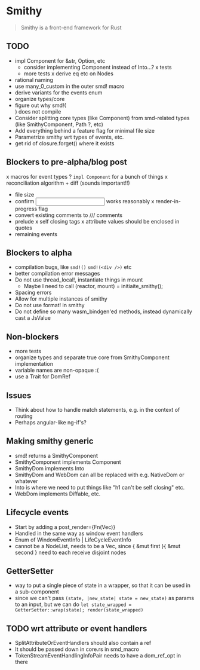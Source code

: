 # Smithy

> Smithy is a front-end framework for Rust

## TODO

* impl Component for &str, Option, etc
  * consider implementing Component instead of Into<Node>...?
x tests
  * more tests
x derive eq etc on Nodes
* rational naming
* use many_0_custom in the outer smd! macro
* derive variants for the events enum
* organize types/core
* figure out why smd!(<div />) does not compile
* Consider splitting core types (like Component) from smd-related types (like SmithyComponent, Path ?, etc)
* Add everything behind a feature flag for minimal file size
* Parametrize smithy wrt types of events, etc.
* get rid of closure.forget() where it exists

## Blockers to pre-alpha/blog post
x macros for event types
? `impl Component` for a bunch of things
x reconciliation algorithm + diff (sounds important!!)
* file size
* confirm <input> works reasonably
x render-in-progress flag
* convert existing comments to /// comments
* prelude
x self closing tags
x attribute values should be enclosed in quotes
* remaining events

## Blockers to alpha
* compilation bugs, like `smd!()` `smd!(<div />)` etc
* better compilation error messages
* Do not use thread_local!, instantiate things in mount
  * Maybe I need to call (reactor, mount) = initiaite_smithy();
* Spacing errors
* Allow for multiple instances of smithy
* Do not use format! in smithy
* Do not define so many wasm_bindgen'ed methods, instead dynamically cast a JsValue

## Non-blockers
* more tests
* organize types and separate true core from SmithyComponent implementation
* variable names are non-opaque :(
* use a Trait for DomRef

## Issues
* Think about how to handle match statements, e.g. in the context of routing
* Perhaps angular-like ng-if's?

## Making smithy generic
* smd! returns a SmithyComponent
* SmithyComponent implements Component<SmithyDom>
* SmithyDom implements Into<WebDom>
* SmithyDom and WebDom can all be replaced with e.g. NativeDom or whatever
* Into<WebDom> is where we need to put things like "h1 can't be self closing" etc.
* WebDom implements Diffable, etc.

## Lifecycle events
* Start by adding a post_render={Fn(Vec<HtmlElement>)}
* Handled in the same way as window event handlers
* Enum of WindowEventInfo | LifeCycleEventInfo
* cannot be a NodeList, needs to be a Vec<Node>, since { &mut first }{ &mut second }
  need to each receive disjoint nodes

## GetterSetter
* way to put a single piece of state in a wrapper, so that it can be used
  in a sub-component
* since we can't pass `(state, |new_state| state = new_state)` as params to an input,
  but we can do `let state_wrapped = GetterSetter::wrap(state); render(state_wrapped)`

## TODO wrt attribute or event handlers
* SplitAttributeOrEventHandlers should also contain a ref
* It should be passed down in core.rs in smd_macro
* TokenStreamEventHandlingInfoPair needs to have a dom_ref_opt in there

